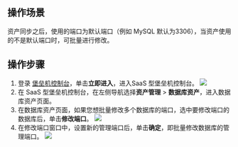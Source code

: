 ## 操作场景
资产同步之后，使用的端口为默认端口（例如 MySQL 默认为3306），当资产使用的不是默认端口时，可批量进行修改。



## 操作步骤
1. 登录 [堡垒机控制台](https://console.cloud.tencent.com/dsgc/bh)，单击**立即进入**，进入SaaS 型堡垒机控制台。
![](https://qcloudimg.tencent-cloud.cn/raw/b2f6673b0cad7c2f423a6b6e287179af.png)
2. 在 SaaS 型堡垒机控制台，在左侧导航选择**资产管理** > **数据库资产**，进入数据库资产页面。
3. 在数据库资产页面，如果您想批量修改多个数据库的端口，选中要修改端口的数据库后，单击**修改端口**。
![](https://qcloudimg.tencent-cloud.cn/raw/33b7fabf30f5db7872dfa396f3d7e87e.png)
4. 在修改端口窗口中，设置新的管理端口后，单击**确定**，即批量修改数据库的管理端口。
![](https://qcloudimg.tencent-cloud.cn/raw/490769e9ae36059f65b143d5c8a19774.png)
